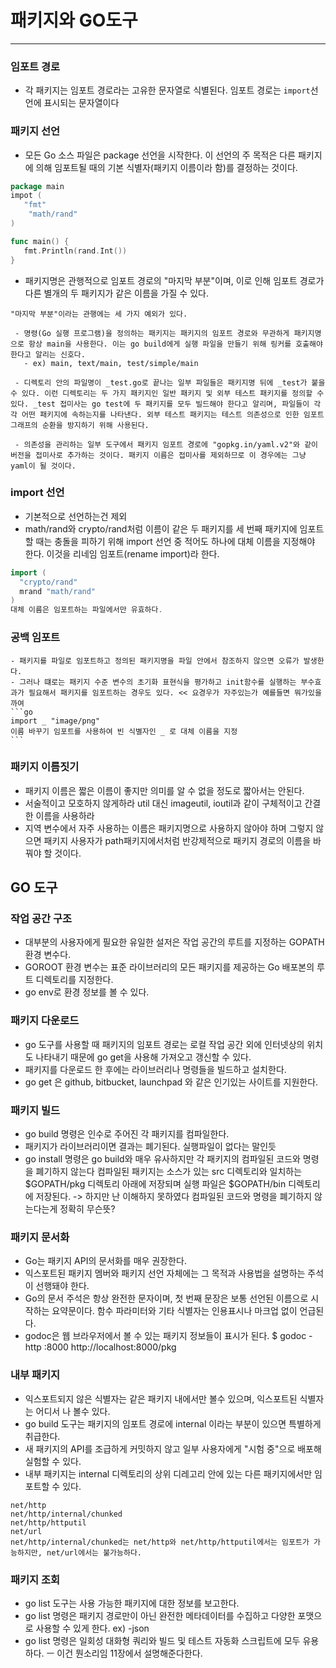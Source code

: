 # 패키지와 GO도구

---

### 임포트 경로
 - 각 패키지는 임포트 경로라는 고유한 문자열로 식별된다. 임포트 경로는 `import`선언에 표시되는 문자열이다
### 패키지 선언
 - 모든 Go 소스 파일은 package 선언을 시작한다. 이 선언의 주 목적은 다른 패키지에 의해 임포트될 때의 기본 식별자(패키지 이름이라 함)를 결정하는 것이다.
 ```go
 package main
 impot (
    "fmt"
     "math/rand"
 )
 
 func main() {
    fmt.Println(rand.Int())
 }
 ```
 - 패키지명은 관행적으로 임포트 경로의 "마지막 부분"이며, 이로 인해 임포트 경로가 다른 별개의 두 패키지가 같은 이름을 가질 수 있다. 
 ```
 "마지막 부분"이라는 관행에는 세 가지 예외가 있다.

  - 명령(Go 실행 프로그램)을 정의하는 패키지는 패키지의 임포트 경로와 무관하게 패키지명으로 항상 main을 사용한다. 이는 go build에게 실행 파일을 만들기 위해 링커를 호출해야 한다고 알리는 신호다.
    - ex) main, text/main, test/simple/main

  - 디렉토리 안의 파일명이 _test.go로 끝나는 일부 파일들은 패키지명 뒤에 _test가 붙을 수 있다. 이런 디렉토리는 두 가지 패키지인 일반 패키지 및 외부 테스트 패키지를 정의할 수 있다. _test 접미사는 go test에 두 패키지를 모두 빌드해야 한다고 알리며, 파일들이 각각 어떤 패키지에 속하는지를 나타낸다. 외부 테스트 패키지는 테스트 의존성으로 인한 임포트 그래프의 순환을 방지하기 위해 사용된다.

  - 의존성을 관리하는 일부 도구에서 패키지 임포트 경로에 "gopkg.in/yaml.v2"와 같이 버전을 접미사로 추가하는 것이다. 패키지 이름은 접미사를 제외하므로 이 경우에는 그냥 yaml이 될 것이다.
 ```
 ### import 선언
   - 기본적으로 선언하는건 제외
   - math/rand와 crypto/rand처럼 이름이 같은 두 패키지를 세 번째 패키지에 임포트할 때는 충돌을 피하기 위해 import 선언 중 적어도 하나에 대체 이름을 지정해야 한다. 이것을 리네임 임포트(rename import)라 한다.
  ```go
  import ( 
  	"crypto/rand"
  	mrand "math/rand" 
  )
  대체 이름은 임포트하는 파일에서만 유효하다.
  ```
  ### 공백 임포트
    - 패키지를 파일로 임포트하고 정의된 패키지명을 파일 안에서 참조하지 않으면 오류가 발생한다.
    - 그러나 떄로는 패키지 수준 변수의 초기화 표현식을 평가하고 init함수를 실행하는 부수효과가 필요해서 패키지를 임포트하는 경우도 있다. << 요경우가 자주있는가 예를들면 뭐가있을까여
    ```go
    import _ "image/png"
    이름 바꾸기 임포트를 사용하여 빈 식별자인 _ 로 대체 이름을 지정
    ```
### 패키지 이름짓기
  - 패키지 이름은 짧은 이름이 좋지만 의미를 알 수 없을 정도로 짧아서는 안된다.
  - 서술적이고 모호하지 않게하라 util 대신 imageutil, ioutil과 같이 구체적이고 간결한 이름을 사용하라
  - 지역 변수에서 자주 사용하는 이름은 패키지명으로 사용하지 않아야 하며 그렇지 않으면 패키지 사용자가 path패키지에서처럼 반강제적으로 패키지 경로의 이름을 바꿔야 할 것이다.
## GO 도구
  ### 작업 공간 구조
  - 대부분의 사용자에게 필요한 유일한 설저은 작업 공간의 루트를 지정하는 GOPATH 환경 변수다.
  - GOROOT 환경 변수는 표준 라이브러리의 모든 패키지를 제공하는 Go 배포본의 루트 디렉토리를 지정한다.
  - go env로 환경 정보를 볼 수 있다.
  ### 패키지 다운로드
  - go 도구를 사용할 때 패키지의 임포트 경로는 로컬 작업 공간 외에 인터넷상의 위치도 나타내기 때문에 go get을 사용해 가져오고 갱신할 수 있다.
  - 패키지를 다운로드 한 후에는 라이브러리나 명령들을 빌드하고 설치한다.
  - go get 은 github, bitbucket, launchpad 와 같은 인기있는 사이트를 지원한다.
  ### 패키지 빌드
  - go build 명령은 인수로 주어진 각 패키지를 컴파일한다.
  - 패키지가 라이브러리이면 결과는 폐기된다. 실행파일이 없다는 말인듯
  - go install 명령은 go build와 매우 유사하지만 각 패키지의 컴파일된 코드와 명령을 폐기하지 않는다 컴파일된 패키지는 소스가 있는 src 디렉토리와 일치하는 $GOPATH/pkg 디렉토리 아래에 저장되며 실행 파일은 $GOPATH/bin 디렉토리에 저장된다. -> 하지만 난 이해하지 못하였다 컴파일된 코드와 명령을 폐기하지 않는다는게 정확히 무슨뜻? 
  ### 패키지 문서화
  - Go는 패키지 API의 문서화를 매우 권장한다.
  - 익스포트된 패키지 멤버와 패키지 선언 자체에는 그 목적과 사용법을 설명하는 주석이 선행돼야 한다.
  - Go의 문서 주석은 항상 완전한 문자이며, 첫 번째 문장은 보통 선언된 이름으로 시작하는 요약문이다. 함수 파라미터와 기타 식별자는 인용표시나 마크업 없이 언급된다.
  - godoc은 웹 브라우저에서 볼 수 있는 패키지 정보들이 표시가 된다. $ godoc -http :8000 http://localhost:8000/pkg
  ### 내부 패키지
  - 익스포트되지 않은 식별자는 같은 패키지 내에서만 볼수 있으며, 익스포트된 식별자는 어디서 나 볼수 있다. 
  - go build 도구는 패키지의 임포트 경로에 internal 이라는 부분이 있으면 특별하게 취급한다. 
  - 새 패키지의 API를 조급하게 커밋하지 않고 일부 사용자에게 "시험 중"으로 배포해 실험할 수 있다.
  - 내부 패키지는 internal 디렉토리의 상위 디레고리 안에 있는 다른 패키지에서만 임포트할 수 있다.
  ```
  net/http
  net/http/internal/chunked
  net/http/httputil
  net/url
  net/http/internal/chunked는 net/http와 net/http/httputil에서는 임포트가 가능하지만, net/url에서는 불가능하다.
  ```
  ### 패키지 조회
  - go list 도구는 사용 가능한 패키지에 대한 정보를 보고한다.
  - go list 명령은 패키지 경로만이 아닌 완전한 메타데이터를 수집하고 다양한 포맷으로 사용할 수 있게 한다. ex) -json
  - go list 명령은 일회성 대화형 쿼리와 빌드 및 테스트 자동화 스크립트에 모두 유용하다. ㅡ  이건 뭔소리임 11장에서 설명해준다한다.
